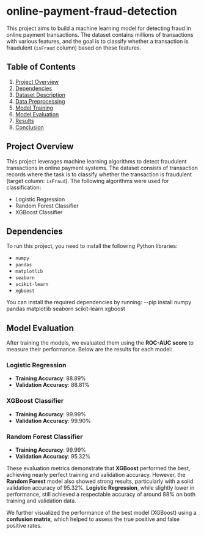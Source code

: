 # online-payment-fraud-detection

This project aims to build a machine learning model for detecting fraud in online payment transactions. The dataset contains millions of transactions with various features, and the goal is to classify whether a transaction is fraudulent (`isFraud` column) based on these features.

## Table of Contents
1. [Project Overview](#project-overview)
2. [Dependencies](#dependencies)
3. [Dataset Description](#dataset-description)
4. [Data Preprocessing](#data-preprocessing)
5. [Model Training](#model-training)
6. [Model Evaluation](#model-evaluation)
7. [Results](#results)
8. [Conclusion](#conclusion)

## Project Overview

This project leverages machine learning algorithms to detect fraudulent transactions in online payment systems. The dataset consists of transaction records where the task is to classify whether the transaction is fraudulent (target column: `isFraud`). The following algorithms were used for classification:
- Logistic Regression
- Random Forest Classifier
- XGBoost Classifier

## Dependencies

To run this project, you need to install the following Python libraries:

- `numpy`
- `pandas`
- `matplotlib`
- `seaborn`
- `scikit-learn`
- `xgboost`

You can install the required dependencies by running:
--pip install numpy pandas matplotlib seaborn scikit-learn xgboost


## Model Evaluation

After training the models, we evaluated them using the **ROC-AUC score** to measure their performance. Below are the results for each model:

### Logistic Regression
- **Training Accuracy**: 88.89%
- **Validation Accuracy**: 88.81%

### XGBoost Classifier
- **Training Accuracy**: 99.99%
- **Validation Accuracy**: 99.90%

### Random Forest Classifier
- **Training Accuracy**: 99.99%
- **Validation Accuracy**: 95.32%

These evaluation metrics demonstrate that **XGBoost** performed the best, achieving nearly perfect training and validation accuracy. However, the **Random Forest** model also showed strong results, particularly with a solid validation accuracy of 95.32%. **Logistic Regression**, while slightly lower in performance, still achieved a respectable accuracy of around 88% on both training and validation data.

We further visualized the performance of the best model (XGBoost) using a **confusion matrix**, which helped to assess the true positive and false positive rates.

